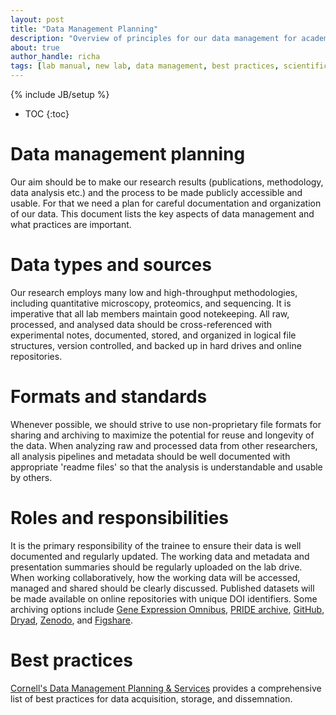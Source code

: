 ```yaml
---
layout: post
title: "Data Management Planning"
description: "Overview of principles for our data management for academic projects"
about: true
author_handle: richa
tags: [lab manual, new lab, data management, best practices, scientific rigor]
---
```

{% include JB/setup %}

* TOC
{:toc}


# Data management planning

Our aim should be to make our research results (publications, methodology, data analysis etc.) and the process to be made publicly accessible and usable. For that we need a plan for careful documentation and organization of our data. This document lists the key aspects of data management and what practices are important.  

# Data types and sources

Our research employs many low and high-throughput methodologies, including quantitative microscopy, proteomics, and sequencing. It is imperative that all lab members maintain good notekeeping. All raw, processed, and analysed data should be cross-referenced with experimental notes, documented, stored, and organized in logical file structures, version controlled, and backed up in hard drives and online repositories. 

# Formats and standards

Whenever possible, we should strive to use non-proprietary file formats for sharing and archiving to maximize the potential for reuse and longevity of the data. When analyzing raw and processed data from other researchers, all analysis pipelines and metadata should be well documented with appropriate 'readme files' so that the analysis is understandable and usable by others. 

# Roles and responsibilities

It is the primary responsibility of the trainee to ensure their data is well documented and regularly updated. The working data and metadata and presentation summaries should be regularly uploaded on the lab drive. When working collaboratively, how the working data will be accessed, managed and shared should be clearly discussed. Published datasets will be made available on online repositories with unique DOI identifiers. Some archiving options include [Gene Expression Omnibus](https://www.ncbi.nlm.nih.gov/geo/), [PRIDE archive](https://www.ebi.ac.uk/pride/archive/), [GitHub](https://github.com/), [Dryad](http://datadryad.org/), [Zenodo](https://zenodo.org/), and [Figshare](https://figshare.com/). 

# Best practices

[Cornell's Data Management Planning & Services](https://data.research.cornell.edu/content/best-practices) provides a comprehensive list of best practices for data acquisition, storage, and dissemnation.

